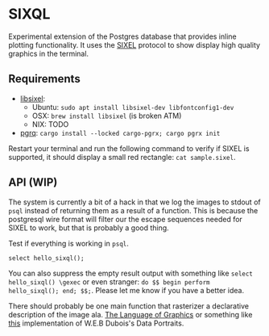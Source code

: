 # SIXQL

Experimental extension of the Postgres database that provides inline plotting functionality.
It uses the [SIXEL](https://en.wikipedia.org/wiki/Sixel) protocol to show display high quality graphics in the terminal.

## Requirements
* [libsixel](https://github.com/saitoha/libsixel#readme):
    * Ubuntu: `sudo apt install libsixel-dev libfontconfig1-dev`
    * OSX: `brew install libsixel` (is broken ATM)
    * NIX: TODO
* [pgrq](https://github.com/tcdi/pgrx#readme): `cargo install --locked cargo-pgrx; cargo pgrx init`

Restart your terminal and run the following command to verify if SIXEL is supported,
it should display a small red rectangle: `cat sample.sixel`.

## API (WIP)

The system is currently a bit of a hack in that we log the images to stdout of `psql` instead of returning them as a result of a function. 
This is because the postgresql wire format will filter our the escape sequences needed for SIXEL to work, but that is probably a good thing.

Test if everything is working in `psql`.

`select hello_sixql();`

You can also suppress the empty result output with something like `select hello_sixql() \gexec`
or even stranger: `do $$ begin perform hello_sixql(); end; $$;`.
Please let me know if you have a better idea.

There should probably be one main function that rasterizer a declarative description of the image ala. [The Language of Graphics](https://www.cs.uic.edu/~wilkinson/Publications/gpl.pdf) or something like [this](https://github.com/ajstarks/dubois-data-portraits/blob/master/toc.pdf) implementation of W.E.B Dubois's Data Portraits.
